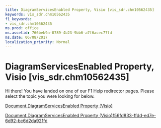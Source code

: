 ```yaml
---
title: DiagramServicesEnabled Property, Visio [vis_sdr.chm10562435]
keywords: vis_sdr.chm10562435
f1_keywords:
- vis_sdr.chm10562435
ms.prod: office
ms.assetid: 766beb9a-0789-4b23-9bb6-a7f6acec77fd
ms.date: 06/08/2017
localization_priority: Normal
---
```



# DiagramServicesEnabled Property, Visio [vis_sdr.chm10562435]

Hi there! You have landed on one of our F1 Help redirector pages. Please select the topic you were looking for below.

[Document.DiagramServicesEnabled Property (Visio)](http://msdn.microsoft.com/library/1a492029-31c8-85bb-0843-31c0a1200055%28Office.15%29.aspx)

[Document.DiagramServicesEnabled Property (Visio)f56fd833-ffdd-ed7e-6d92-bc6d2da921fd](http://msdn.microsoft.com/library/f56fd833-ffdd-ed7e-6d92-bc6d2da921fd.aspx)


